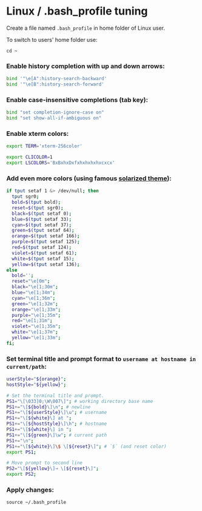 Linux / .bash_profile tuning
======

Create a file named `.bash_profile` in home folder of Linux user.

To switch to users' home folder use:
```shell
cd ~
```

### Enable history completion with up and down arrows:
```bash
bind '"\e[A":history-search-backward'
bind '"\e[B":history-search-forward'
```

### Enable case-insensitive completions (tab key):
```bash
bind "set completion-ignore-case on"
bind "set show-all-if-ambiguous on"
```

### Enable xterm colors:
```bash
export TERM='xterm-256color'

export CLICOLOR=1
export LSCOLORS='BxBxhxDxfxhxhxhxhxcxcx'
```

### Add even more colors (using famous [solarized theme](http://git.io/solarized-colors)):
```bash
if tput setaf 1 &> /dev/null; then
  tput sgr0;
  bold=$(tput bold);
  reset=$(tput sgr0);
  black=$(tput setaf 0);
  blue=$(tput setaf 33);
  cyan=$(tput setaf 37);
  green=$(tput setaf 64);
  orange=$(tput setaf 166);
  purple=$(tput setaf 125);
  red=$(tput setaf 124);
  violet=$(tput setaf 61);
  white=$(tput setaf 15);
  yellow=$(tput setaf 136);
else
  bold='';
  reset="\e[0m";
  black="\e[1;30m";
  blue="\e[1;34m";
  cyan="\e[1;36m";
  green="\e[1;32m";
  orange="\e[1;33m";
  purple="\e[1;35m";
  red="\e[1;31m";
  violet="\e[1;35m";
  white="\e[1;37m";
  yellow="\e[1;33m";
fi;
```

### Set terminal title and prompt format to `username at hostname in current/path`:
```bash
userStyle="${orange}";
hostStyle="${yellow}";

# Set the terminal title and prompt.
PS1="\[\033]0;\W\007\]"; # working directory base name
PS1+="\[${bold}\]\n"; # newline
PS1+="\[${userStyle}\]\u"; # username
PS1+="\[${white}\] at ";
PS1+="\[${hostStyle}\]\h"; # hostname
PS1+="\[${white}\] in ";
PS1+="\[${green}\]\w"; # current path
PS1+="\n";
PS1+="\[${white}\]\$ \[${reset}\]"; # `$` (and reset color)
export PS1;

# Move prompt to second line
PS2="\[${yellow}\]→ \[${reset}\]";
export PS2;
```

### Apply changes:
```shell
source ~/.bash_profile
```

